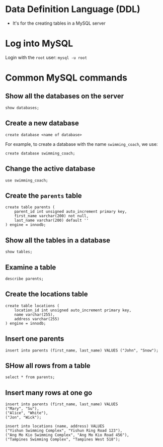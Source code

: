 # Data Definition Language (DDL)
* It's for the creating tables in a MySQL server

# Log into MySQL
Login with the `root` user: `mysql -u root`

# Common MySQL commands

## Show all the databases on the server
```
show databases;
```

## Create a new database
```
create database <name of database>
```

For example, to create a database with the name `swimming_coach`, we use:
```
create database swimming_coach;
```

## Change the active database
```
use swimming_coach;
```

## Create the `parents` table
```
create table parents (
    parent_id int unsigned auto_increment primary key,
    first_name varchar(200) not null,
    last_name varchar(200) default ''
) engine = innodb;
```

## Show all the tables in a database
```
show tables;
```

## Examine a table
```
describe parents;
```

## Create the locations table
```
create table locations (
    location_id int unsigned auto_increment primary key,
    name varchar(255),
    address varchar(255)
) engine = innodb;
```


## Insert one parents
```
insert into parents (first_name, last_name) VALUES ("John", "Snow");
```

## SHow all rows from a table
```
select * from parents;
```

## Insert many rows at one go
```
insert into parents (first_name, last_name) VALUES
("Mary", "Su"),
("Alice", "White"),
("Jon", "Wick");
```

```
insert into locations (name, address) VALUES 
("Yishun Swimming Complex", "Yishun Ring Road 123"),
("Ang Mo Kio Swimming Complex", "Ang Mo Kio Road 456"),
("Tampines Swimming Complex", "Tampines West 518");
```